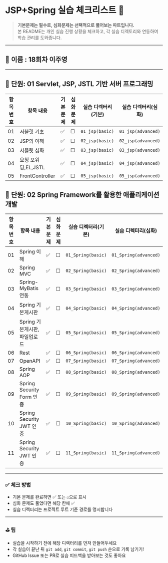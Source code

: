 # JSP+Spring 실습 체크리스트 📝

> **기본문제는 필수로, 심화문제는 선택적으로 풀어보는 파트입니다.**  
> 본 README는 개인 실습 진행 상황을 체크하고, 각 실습 디렉토리와 연동하여 학습 관리를 도와줍니다.

---

## 🙋 이름 : 18회차 이주영

---

## 📘 단원: 01 Servlet, JSP, JSTL 기반 서버 프로그래밍

| 항목 번호 | 항목 내용           | 기본 문제 | 심화 문제 | 실습 디렉터리(기본) | 실습 디렉터리(심화) |
| --------- | ------------------- | --------- | --------- | ------------------- | ------------------- |
| 01        | 서블릿 기초         | ✅        | ☐         | `01_jsp(basic)`     | `01_jsp(advanced)`  |
| 02        | JSP의 이해          | ✅        | ☐         | `02_jsp(basic)`     | `02_jsp(advanced)`  |
| 03        | 서블릿 심화         | ✅        | ☐         | `03_jsp(basic)`     | `03_jsp(advanced)`  |
| 04        | 요청 포워딩,EL,JSTL | ✅        | ☐         | `04_jsp(basic)`     | `04_jsp(advanced)`  |
| 05        | FrontController     | ✅        | ☐         | `05_jsp(basic)`     | `05_jsp(advanced)`  |

## 📘 단원: 02 Spring Framework를 활용한 애플리케이션 개발

| 항목 번호 | 항목 내용                     | 기본 문제 | 심화 문제 | 실습 디렉터리(기본) | 실습 디렉터리(심화)   |
| --------- | ----------------------------- | --------- | --------- | ------------------- | --------------------- |
| 01        | Spring 이해                   | ✅        | ☐         | `01_Spring(basic)`  | `01_Spring(advanced)` |
| 02        | Spring MVC                    | ✅        | ☐         | `02_Spring(basic)`  | `02_Spring(advanced)` |
| 03        | Spring-MyBatis 연동           | ✅        | ☐         | `03_Spring(basic)`  | `03_Spring(advanced)` |
| 04        | Spring 기본게시판              | ✅        | ☐         | `04_Spring(basic)`  | `04_Spring(advanced)` |
| 05        | Spring 기본게시판, 파일업로드   | ✅        | ☐         | `05_Spring(basic)`  | `05_Spring(advanced)` |
| 06        | Rest                          | ✅        | ☐         | `06_Spring(basic)`  | `06_Spring(advanced)` |
| 07        | OpenAPI                       | ✅        | ☐         | `07_Spring(basic)`  | `07_Spring(advanced)` |
| 08        | Spring AOP                    | ✅        | ☐         | `08_Spring(basic)`  | `08_Spring(advanced)` |
| 09        | Spring Security Form 인증     | ✅        | ☐         | `09_Spring(basic)`  | `09_Spring(advanced)` |
| 10        | Spring Security JWT 인증      | ✅        | ☐         | `10_Spring(basic)`  | `10_Spring(advanced)` |
| 11        | Spring Security JWT 인증      | ✅        | ☐         | `11_Spring(basic)`  | `11_Spring(advanced)` |

---

### ✅ 체크 방법

- 기본 문제를 완료하면 ✅ 또는 `☑`으로 표시
- 심화 문제도 풀었다면 해당 칸에 ✅
- 실습 디렉터리는 프로젝트 루트 기준 경로를 명시합니다

---

### ⛳ 팁

- 실습을 시작하기 전에 해당 디렉터리를 먼저 만들어두세요
- 각 실습이 끝난 뒤 `git add`, `git commit`, `git push` 순으로 기록 남기기!
- GitHub Issue 또는 PR로 실습 피드백을 받아보는 것도 좋아요
